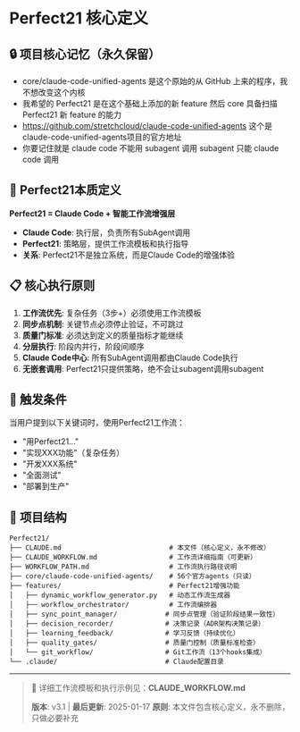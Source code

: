 # Perfect21 核心定义

## 🔒 项目核心记忆（永久保留）
- core/claude-code-unified-agents 是这个原始的从 GitHub 上来的程序，我不想改变这个内核
- 我希望的 Perfect21 是在这个基础上添加的新 feature 然后 core 具备扫描 Perfect21 新 feature 的能力
- https://github.com/stretchcloud/claude-code-unified-agents 这个是claude-code-unified-agents项目的官方地址
- 你要记住就是 claude code 不能用 subagent 调用 subagent 只能 claude code 调用

## 🎯 Perfect21本质定义
**Perfect21 = Claude Code + 智能工作流增强层**

- **Claude Code**: 执行层，负责所有SubAgent调用
- **Perfect21**: 策略层，提供工作流模板和执行指导
- **关系**: Perfect21不是独立系统，而是Claude Code的增强体验

## 📋 核心执行原则
1. **工作流优先**: 复杂任务（3步+）必须使用工作流模板
2. **同步点机制**: 关键节点必须停止验证，不可跳过
3. **质量门标准**: 必须达到定义的质量指标才能继续
4. **分层执行**: 阶段内并行，阶段间顺序
5. **Claude Code中心**: 所有SubAgent调用都由Claude Code执行
6. **无嵌套调用**: Perfect21只提供策略，绝不会让subagent调用subagent

## 🔑 触发条件
当用户提到以下关键词时，使用Perfect21工作流：
- "用Perfect21..."
- "实现XXX功能"（复杂任务）
- "开发XXX系统"
- "全面测试"
- "部署到生产"

## 📁 项目结构
```
Perfect21/
├── CLAUDE.md                           # 本文件（核心定义，永不修改）
├── CLAUDE_WORKFLOW.md                  # 工作流详细指南（可更新）
├── WORKFLOW_PATH.md                    # 工作流执行路径说明
├── core/claude-code-unified-agents/    # 56个官方agents（只读）
├── features/                           # Perfect21增强功能
│   ├── dynamic_workflow_generator.py   # 动态工作流生成器
│   ├── workflow_orchestrator/          # 工作流编排器
│   ├── sync_point_manager/            # 同步点管理（验证阶段结果一致性）
│   ├── decision_recorder/             # 决策记录（ADR架构决策记录）
│   ├── learning_feedback/             # 学习反馈（持续优化）
│   ├── quality_gates/                 # 质量门控制（质量标准检查）
│   └── git_workflow/                  # Git工作流（13个hooks集成）
└── .claude/                           # Claude配置目录
```

---
> 📝 详细工作流模板和执行示例见：**CLAUDE_WORKFLOW.md**
>
> **版本**: v3.1 | **最后更新**: 2025-01-17
> **原则**: 本文件包含核心定义，永不删除，只做必要补充